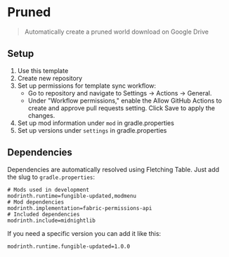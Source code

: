 # Pruned

> Automatically create a pruned world download on Google Drive

## Setup

1. Use this template
2. Create new repository
3. Set up permissions for template sync workflow:
   - Go to repository and navigate to Settings -> Actions -> General.
   - Under "Workflow permissions," enable the Allow GitHub Actions to create and approve pull requests setting. Click Save to apply the changes.
4. Set up mod information under `mod` in gradle.properties
5. Set up versions under `settings` in gradle.properties

## Dependencies

Dependencies are automatically resolved using Fletching Table. Just add the slug to `gradle.properties`:
```properties
# Mods used in development
modrinth.runtime=fungible-updated,modmenu
# Mod dependencies
modrinth.implementation=fabric-permissions-api
# Included dependencies
modrinth.include=midnightlib
```

If you need a specific version you can add it like this:
```properties
modrinth.runtime.fungible-updated=1.0.0
```